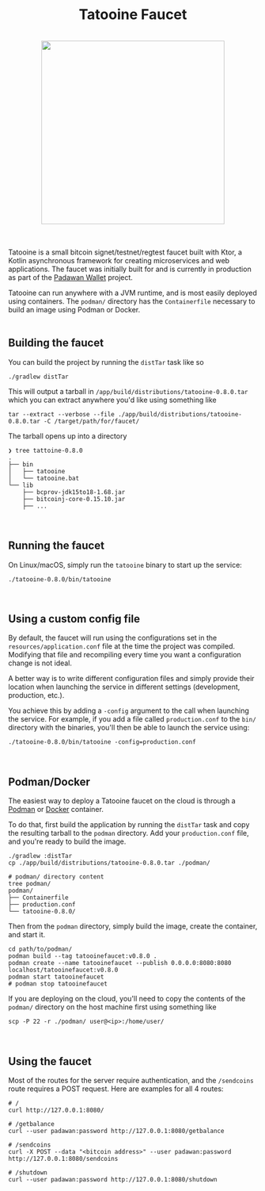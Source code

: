 <div align="center">
    <h1>Tatooine Faucet</h1>
    <br/>
    <img src="./artwork.svg" width="370px" />
    <br/>
    <br/>
    <br/>
</div>

Tatooine is a small bitcoin signet/testnet/regtest faucet built with Ktor, a Kotlin asynchronous framework for creating microservices and web applications. The faucet was initially built for and is currently in production as part of the [Padawan Wallet](https://github.com/thunderbiscuit/padawan-wallet) project.

Tatooine can run anywhere with a JVM runtime, and is most easily deployed using containers. The `podman/` directory has the `Containerfile` necessary to build an image using Podman or Docker.  
<br/>

## Building the faucet
You can build the project by running the `distTar` task like so
```shell
./gradlew distTar
```
This will output a tarball in `/app/build/distributions/tatooine-0.8.0.tar` which you can extract anywhere you'd like using something like
```shell
tar --extract --verbose --file ./app/build/distributions/tatooine-0.8.0.tar -C /target/path/for/faucet/
```
The tarball opens up into a directory
```shell
❯ tree tattoine-0.8.0
.
├── bin
│   ├── tatooine
│   └── tatooine.bat
└── lib
    ├── bcprov-jdk15to18-1.68.jar
    ├── bitcoinj-core-0.15.10.jar
    ├── ...
```
<br/>

## Running the faucet
On Linux/macOS, simply run the `tatooine` binary to start up the service:
```shell
./tatooine-0.8.0/bin/tatooine
```
<br/>

## Using a custom config file
By default, the faucet will run using the configurations set in the `resources/application.conf` file at the time the project was compiled. Modifying that file and recompiling every time you want a configuration change is not ideal. 

A better way is to write different configuration files and simply provide their location when launching the service in different settings (development, production, etc.).

You achieve this by adding a `-config` argument to the call when launching the service. For example, if you add a file called `production.conf` to the `bin/` directory with the binaries, you'll then be able to launch the service using:
```shell
./tatooine-0.8.0/bin/tatooine -config=production.conf
```
<br/>

## Podman/Docker
The easiest way to deploy a Tatooine faucet on the cloud is through a [Podman](https://podman.io/) or [Docker](https://www.docker.com/) container.

To do that, first build the application by running the `distTar` task and copy the resulting tarball to the `podman` directory. Add your `production.conf` file, and you're ready to build the image.
```shell
./gradlew :distTar
cp ./app/build/distributions/tatooine-0.8.0.tar ./podman/

# podman/ directory content
tree podman/
podman/
├── Containerfile
├── production.conf
└── tatooine-0.8.0/
```

Then from the `podman` directory, simply build the image, create the container, and start it.
```shell
cd path/to/podman/
podman build --tag tatooinefaucet:v0.8.0 .
podman create --name tatooinefaucet --publish 0.0.0.0:8080:8080 localhost/tatooinefaucet:v0.8.0
podman start tatooinefaucet
# podman stop tatooinefaucet
```

If you are deploying on the cloud, you'll need to copy the contents of the `podman/` directory on the host machine first using something like
```shell
scp -P 22 -r ./podman/ user@<ip>:/home/user/
```
<br/>

## Using the faucet
Most of the routes for the server require authentication, and the `/sendcoins` route requires a POST request. Here are examples for all 4 routes:
```shell
# /
curl http://127.0.0.1:8080/

# /getbalance
curl --user padawan:password http://127.0.0.1:8080/getbalance

# /sendcoins
curl -X POST --data "<bitcoin address>" --user padawan:password http://127.0.0.1:8080/sendcoins

# /shutdown
curl --user padawan:password http://127.0.0.1:8080/shutdown
```
